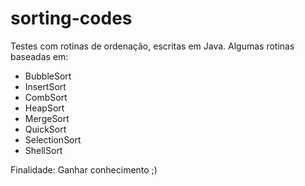 # sorting-codes

Testes com rotinas de ordenação, escritas em Java. Algumas rotinas baseadas em:

  * BubbleSort
  * InsertSort
  * CombSort
  * HeapSort
  * MergeSort
  * QuickSort
  * SelectionSort
  * ShellSort
  
 Finalidade: Ganhar conhecimento ;)
